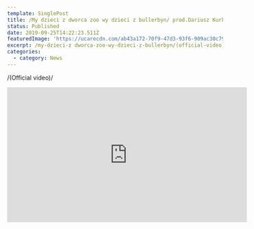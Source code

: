 ```yaml
---
template: SinglePost
title: /My dzieci z dworca zoo wy dzieci z bullerbyn/ prod.Dariusz Kurkiewicz/
status: Published
date: 2019-09-25T14:22:23.511Z
featuredImage: 'https://ucarecdn.com/ab43a172-70f9-47d3-93f6-909ac30c79b1/'
excerpt: /my-dzieci-z dworca-zoo-wy-dzieci-z-bullerbyn/(official-video)/
categories:
  - category: News
---
```

   /(Official video)/

<iframe width="560" height="315" src="https://www.youtube.com/embed/Y-gKsTt6PrM" frameborder="0" allow="accelerometer; autoplay; encrypted-media; gyroscope; picture-in-picture" allowfullscreen></iframe>

